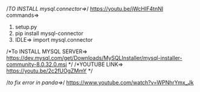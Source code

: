 /*TO INSTALL mysql.connector=>*/
https://youtu.be/jWcHIF4tnNI
commands=>
1. setup.py
2. pip install mysql-connector
3. IDLE=> import mysql.connector

/*To INSTALL MYSQL SERVER=> https://dev.mysql.com/get/Downloads/MySQLInstaller/mysql-installer-community-8.0.32.0.msi */
/*YOUTUBE LINK=> https://youtu.be/2c2fUOgZMmY */

/*to fix error in panda=>*/
https://www.youtube.com/watch?v=WPNhrYmx_Jk
